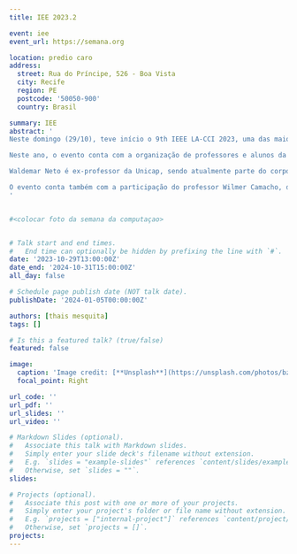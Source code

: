 ```yaml
---
title: IEE 2023.2

event: iee
event_url: https://semana.org

location: predio caro
address:
  street: Rua do Príncipe, 526 - Boa Vista 
  city: Recife
  region: PE
  postcode: '50050-900'
  country: Brasil

summary: IEE
abstract: '
Neste domingo (29/10), teve início o 9th IEEE LA-CCI 2023, uma das maiores conferências em Inteligência Artificial da América Latina, que segue até 1º de novembro.

Neste ano, o evento conta com a organização de professores e alunos da Unicap. Em 2023, a conferência tem os professores do curso de Ciência da Computação Diego Pinheiro e Rodrigo Monteiro como General Chairs, a professora Andrea Ribeiro como Publicity Chair e os professores Liliane Fonseca e Waldemar Neto como Registration Chairs.

Waldemar Neto é ex-professor da Unicap, sendo atualmente parte do corpo docente da UFRPE.

O evento conta também com a participação do professor Wilmer Camacho, do curso de Física.
'


#<colocar foto da semana da computaçao>


# Talk start and end times.
#   End time can optionally be hidden by prefixing the line with `#`.
date: '2023-10-29T13:00:00Z'
date_end: '2024-10-31T15:00:00Z'
all_day: false

# Schedule page publish date (NOT talk date).
publishDate: '2024-01-05T00:00:00Z'

authors: [thais mesquita]
tags: []

# Is this a featured talk? (true/false)
featured: false

image:
  caption: 'Image credit: [**Unsplash**](https://unsplash.com/photos/bzdhc5b3Bxs)'
  focal_point: Right

url_code: ''
url_pdf: ''
url_slides: ''
url_video: ''

# Markdown Slides (optional).
#   Associate this talk with Markdown slides.
#   Simply enter your slide deck's filename without extension.
#   E.g. `slides = "example-slides"` references `content/slides/example-slides.md`.
#   Otherwise, set `slides = ""`.
slides:

# Projects (optional).
#   Associate this post with one or more of your projects.
#   Simply enter your project's folder or file name without extension.
#   E.g. `projects = ["internal-project"]` references `content/project/deep-learning/index.md`.
#   Otherwise, set `projects = []`.
projects:
---
```

